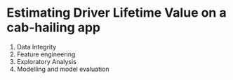 # Estimating Driver Lifetime Value on a cab-hailing app 

1. Data Integrity
2. Feature engineering
3. Exploratory Analysis
5. Modelling and model evaluation
